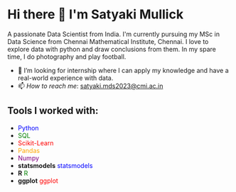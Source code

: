 # Hi there 👋 I'm Satyaki Mullick
 A passionate Data Scientist from India.
I'm currently pursuing my MSc in Data Science from Chennai Mathematical Institute, Chennai. I love to explore data with python and draw conclusions from them. In my spare time, I do photography and play football.
- 🤔 I’m looking for internship where I can apply my knowledge and have a real-world experience with data.
- 📫 *How to reach me*:
      satyaki.mds2023@cmi.ac.in

## Tools I worked with:
- <span style="color:blue">Python</span>
- <span style="color:green">SQL</span>
- <span style="color:red">Scikit-Learn</span>
- <span style="color:orange">Pandas</span>
- <span style="color:purple">Numpy</span>
- **statsmodels** <span style="color:blue">statsmodels</span>
- **R** <span style="color:green">R</span>
- **ggplot** <span style="color:red">ggplot</span>
<!--
**satyaki-02/satyaki-02** is a ✨ _special_ ✨ repository because its `README.md` (this file) appears on your GitHub profile.

Here are some ideas to get you started:

- 🔭 I’m currently working on ...
- 🌱 I’m currently learning ...
- 👯 I’m looking to collaborate on ...
- 🤔 I’m looking for help with ...
- 💬 Ask me about ...
- 📫 How to reach me: ...
- 😄 Pronouns: ...
- ⚡ Fun fact: ...
-->
